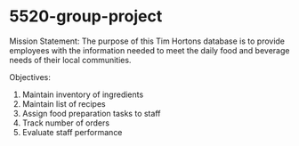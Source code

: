 # 5520-group-project
Mission Statement: The purpose of this Tim Hortons database is to provide employees with the information needed to meet the daily food and beverage needs of their local communities. 

Objectives:  

1. Maintain inventory of ingredients  
2. Maintain list of recipes  
3. Assign food preparation tasks to staff  
4. Track number of orders  
5. Evaluate staff performance 
  
